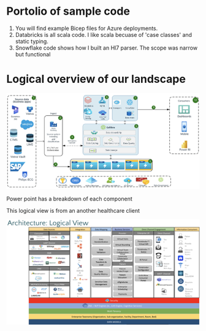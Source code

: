 # Portolio of sample code

1) You will find example Bicep files for Azure deployments.
2) Databricks is all scala code. I like scala becuase of 'case classes' and static typing.
4) Snowflake code shows how I built an Hl7 parser. The scope was narrow but functional

# Logical overview of our landscape

![Alt text](/Code/img/BAYER.png?raw=true "Bayer Data Architecture")

Power point has a breakdown of each component

This logical view is from an another healthcare client

![Alt text](/Code/img/AndorArch.png?raw=true "Andor Data Architecture")


